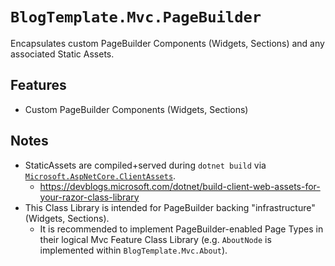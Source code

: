 ﻿# `BlogTemplate.Mvc.PageBuilder`

Encapsulates custom PageBuilder Components (Widgets, Sections) and any associated Static Assets.

## Features

- Custom PageBuilder Components (Widgets, Sections)

## Notes

- StaticAssets are compiled+served during `dotnet build` via [`Microsoft.AspNetCore.ClientAssets`](https://www.nuget.org/packages/Microsoft.AspNetCore.ClientAssets).
  - https://devblogs.microsoft.com/dotnet/build-client-web-assets-for-your-razor-class-library
- This Class Library is intended for PageBuilder backing "infrastructure" (Widgets, Sections).
  - It is recommended to implement PageBuilder-enabled Page Types in their logical Mvc Feature Class Library (e.g. `AboutNode` is implemented within `BlogTemplate.Mvc.About`).

